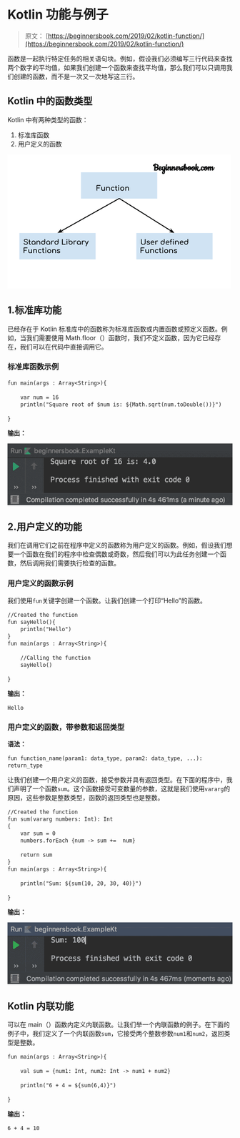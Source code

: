 # Kotlin 功能与例子

> 原文： [https://beginnersbook.com/2019/02/kotlin-function/](https://beginnersbook.com/2019/02/kotlin-function/)

函数是一起执行特定任务的相关语句块。例如，假设我们必须编写三行代码来查找两个数字的平均值，如果我们创建一个函数来查找平均值，那么我们可以只调用我们创建的函数，而不是一次又一次地写这三行。

## Kotlin 中的函数类型

Kotlin 中有两种类型的函数：

1.  标准库函数
2.  用户定义的函数

![Kotlin function](img/016dcd9b5901dab16ba41b5453668f7c.jpg)

## 1.标准库功能

已经存在于 Kotlin 标准库中的函数称为标准库函数或内置函数或预定义函数。例如，当我们需要使用 Math.floor（）函数时，我们不定义函数，因为它已经存在，我们可以在代码中直接调用它。

### 标准库函数示例

```
fun main(args : Array<String>){

    var num = 16
    println("Square root of $num is: ${Math.sqrt(num.toDouble())}")

}
```

**输出：**

![Kotlin standard library function](img/4b1e8361262d49130d5851a18b7989e7.jpg)

## 2.用户定义的功能

我们在调用它们之前在程序中定义的函数称为用户定义的函数。例如，假设我们想要一个函数在我们的程序中检查偶数或奇数，然后我们可以为此任务创建一个函数，然后调用我们需要执行检查的函数。

### 用户定义的函数示例

我们使用`fun`关键字创建一个函数。让我们创建一个打印“Hello”的函数。

```
//Created the function
fun sayHello(){
    println("Hello")
}
fun main(args : Array<String>){

    //Calling the function
    sayHello()

}
```

**输出：**

```
Hello
```

### 用户定义的函数，带参数和返回类型

**语法：**

```
fun function_name(param1: data_type, param2: data_type, ...): return_type

```

让我们创建一个用户定义的函数，接受参数并具有返回类型。在下面的程序中，我们声明了一个函数`sum`。这个函数接受可变数量的参数，这就是我们使用`vararg`的原因，这些参数是整数类型，函数的返回类型也是整数。

```
//Created the function
fun sum(vararg numbers: Int): Int
{
    var sum = 0
    numbers.forEach {num -> sum +=  num}

    return sum
}
fun main(args : Array<String>){

    println("Sum: ${sum(10, 20, 30, 40)}")

}
```

**输出：**

![Kotlin user defined function](img/280a1e7be4fa8b06a1a64f4b08d9d3ca.jpg)

## Kotlin 内联功能

可以在 main（）函数内定义内联函数。让我们举一个内联函数的例子。在下面的例子中，我们定义了一个内联函数`sum`，它接受两个整数参数`num1`和`num2`，返回类型是整数。

```
fun main(args : Array<String>){

    val sum = {num1: Int, num2: Int -> num1 + num2}

    println("6 + 4 = ${sum(6,4)}")

}
```

**输出：**

```
6 + 4 = 10
```